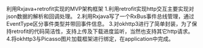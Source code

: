 利用Rxjava+retrofit实现的MVP架构框架
1.利用retrofit实现http交互主要实现对json数据的解析和回调处理。
2.利用Rxjava写了一个RxBus事件总线管理，通过EventType区分事件类型并带回事件信息。
3.对okhttp3进行了简单封装，为了保持retrofit的代码简洁性，支持上传及下载进度监听，当然也支持其它http请求。
4.将okhttp3与Picasso图片加载框架进行绑定，在application中完成。
